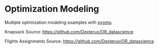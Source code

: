 # Optimization Modeling
Multiple optimization modeling examples with [pyomo](http://www.pyomo.org/).

Knapsack Source: https://github.com/Dexterux/OR_datascience

Flights Assignments Source: https://github.com/Dexterux/OR_datascience
